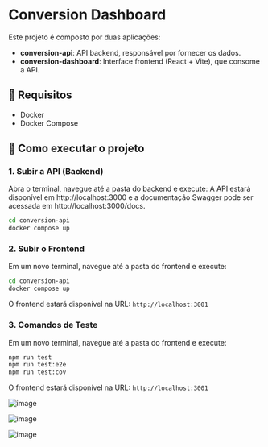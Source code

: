 # Conversion Dashboard

Este projeto é composto por duas aplicações:

- **conversion-api**: API backend, responsável por fornecer os dados.
- **conversion-dashboard**: Interface frontend (React + Vite), que consome a API.

## 🔧 Requisitos

- Docker
- Docker Compose

## 🚀 Como executar o projeto

### 1. Subir a API (Backend)

Abra o terminal, navegue até a pasta do backend e execute:
A API estará disponível em http://localhost:3000 e a documentação Swagger pode ser acessada em http://localhost:3000/docs.

```bash
cd conversion-api
docker compose up
```

### 2. Subir o Frontend

Em um novo terminal, navegue até a pasta do frontend e execute:

```bash
cd conversion-api
docker compose up
```

O frontend estará disponível na URL: `http://localhost:3001`

### 3. Comandos de Teste

Em um novo terminal, navegue até a pasta do frontend e execute:

```bash
npm run test
npm run test:e2e
npm run test:cov
```

O frontend estará disponível na URL: `http://localhost:3001`


![image](https://github.com/user-attachments/assets/d2396d2b-89cb-437e-9fef-38aa2a990bd7)

![image](https://github.com/user-attachments/assets/2d8b4c7e-5cd9-4349-96bd-009c0c1776be)

![image](https://github.com/user-attachments/assets/3653d295-774b-47d0-9bff-9b24b144c7d3)

